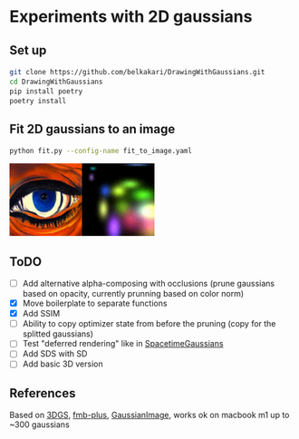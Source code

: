 # Experiments with 2D gaussians

## Set up

```bash
git clone https://github.com/belkakari/DrawingWithGaussians.git
cd DrawingWithGaussians
pip install poetry
poetry install
```

## Fit 2D gaussians to an image

```bash
python fit.py --config-name fit_to_image.yaml
```

![An example of fitting an image](./static/eye_fitting.gif)

## ToDO
- [ ] Add alternative alpha-composing with occlusions (prune gaussians based on opacity, currently prunning based on color norm)
- [x] Move boilerplate to separate functions
- [x] Add SSIM
- [ ] Ability to copy optimizer state from before the pruning (copy for the splitted gaussians)
- [ ] Test "deferred rendering" like in [SpacetimeGaussians](https://oppo-us-research.github.io/SpacetimeGaussians-website/)
- [ ] Add SDS with SD
- [ ] Add basic 3D version

## References
Based on [3DGS](https://repo-sam.inria.fr/fungraph/3d-gaussian-splatting/), [fmb-plus](https://leonidk.com/fmb-plus/), [GaussianImage](https://arxiv.org/abs/2403.08551), works ok on macbook m1 up to ~300 gaussians
